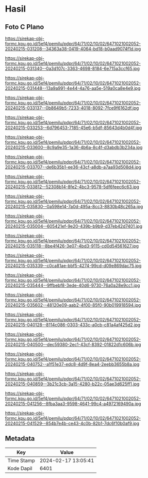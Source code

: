 # Hasil

## Foto C Plano

https://sirekap-obj-formc.kpu.go.id/5ef4/pemilu/pdpr/64/71/02/10/02/6471021002052-20240215-031208--34363a38-0419-4064-bd18-b0aad9074f1d.jpg

https://sirekap-obj-formc.kpu.go.id/5ef4/pemilu/pdpr/64/71/02/10/02/6471021002052-20240215-031340--0a3d107c-3363-4698-8184-6e715a3ccf65.jpg

https://sirekap-obj-formc.kpu.go.id/5ef4/pemilu/pdpr/64/71/02/10/02/6471021002052-20240215-031448--13a9a991-4e44-4a76-aa5e-519a0ca8e4e9.jpg

https://sirekap-obj-formc.kpu.go.id/5ef4/pemilu/pdpr/64/71/02/10/02/6471021002052-20240215-033137--0b8649b5-7233-4018-8092-7fce9f6162df.jpg

https://sirekap-obj-formc.kpu.go.id/5ef4/pemilu/pdpr/64/71/02/10/02/6471021002052-20240215-033253--6d796453-7185-45e6-b5df-85643d4b0d4f.jpg

https://sirekap-obj-formc.kpu.go.id/5ef4/pemilu/pdpr/64/71/02/10/02/6471021002052-20240215-033600--8c9a9e35-1a36-4b6a-8c4f-d3abdb3b234a.jpg

https://sirekap-obj-formc.kpu.go.id/5ef4/pemilu/pdpr/64/71/02/10/02/6471021002052-20240215-033707--de6b35b1-ee36-43cf-a8db-a7aa93d508d4.jpg

https://sirekap-obj-formc.kpu.go.id/5ef4/pemilu/pdpr/64/71/02/10/02/6471021002052-20240215-033812--52308b14-8fe2-4bc3-9578-5df6feec6c63.jpg

https://sirekap-obj-formc.kpu.go.id/5ef4/pemilu/pdpr/64/71/02/10/02/6471021002052-20240215-035830--0a598e14-7a0d-495a-8cc3-8830b48c265a.jpg

https://sirekap-obj-formc.kpu.go.id/5ef4/pemilu/pdpr/64/71/02/10/02/6471021002052-20240215-035004--605421ef-9e20-439b-b9b9-d37eb42d7401.jpg

https://sirekap-obj-formc.kpu.go.id/5ef4/pemilu/pdpr/64/71/02/10/02/6471021002052-20240215-035118--8be4f426-3e07-4bd3-9115-cd0d54561627.jpg

https://sirekap-obj-formc.kpu.go.id/5ef4/pemilu/pdpr/64/71/02/10/02/6471021002052-20240215-035339--c0ca81ae-bbf5-4274-99cd-d09e869dac75.jpg

https://sirekap-obj-formc.kpu.go.id/5ef4/pemilu/pdpr/64/71/02/10/02/6471021002052-20240215-035444--9ffbebf8-3ede-40d6-9730-76a0a28e9cc1.jpg

https://sirekap-obj-formc.kpu.go.id/5ef4/pemilu/pdpr/64/71/02/10/02/6471021002052-20240215-035602--48120e09-aab2-4f00-85f0-90b019918594.jpg

https://sirekap-obj-formc.kpu.go.id/5ef4/pemilu/pdpr/64/71/02/10/02/6471021002052-20240215-040128--8114c086-0303-433c-a0cb-c81a4af425d2.jpg

https://sirekap-obj-formc.kpu.go.id/5ef4/pemilu/pdpr/64/71/02/10/02/6471021002052-20240215-040500--dec59380-2ec1-43cf-8392-01822d1c606b.jpg

https://sirekap-obj-formc.kpu.go.id/5ef4/pemilu/pdpr/64/71/02/10/02/6471021002052-20240215-040752--a1f51e37-edc8-4d9f-8ea4-2eebb3655b8a.jpg

https://sirekap-obj-formc.kpu.go.id/5ef4/pemilu/pdpr/64/71/02/10/02/6471021002052-20240215-040859--3b21c3cb-3a15-4280-b22c-05ae3d625ff1.jpg

https://sirekap-obj-formc.kpu.go.id/5ef4/pemilu/pdpr/64/71/02/10/02/6471021002052-20240215-041256--8fba3aa3-9598-4641-99c4-a4972169490a.jpg

https://sirekap-obj-formc.kpu.go.id/5ef4/pemilu/pdpr/64/71/02/10/02/6471021002052-20240215-041529--854b7e4b-ce43-4c0b-82b1-7dc6f10b0af9.jpg


## Metadata

| Key        | Value               |
| ---------- | ------------------- |
| Time Stamp | 2024-02-17 13:05:41 |
| Kode Dapil | 6401                |



